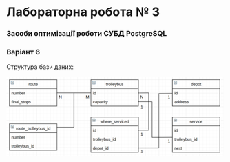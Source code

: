 # Лабораторна робота № 3

### Засоби оптимізації роботи СУБД PostgreSQL

### Варіант 6

Структура бази даних:

![alt text](https://github.com/BuhaiovDmytro/Studies/blob/master/Databases_and_controls/Lab3/trolleybus_schema.png?raw=true)